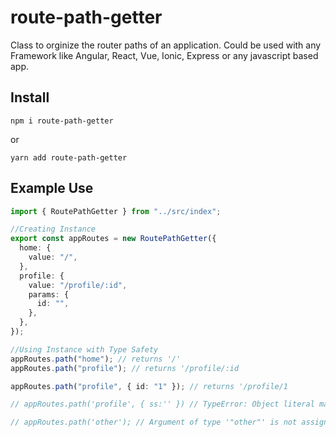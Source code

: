 # route-path-getter

Class to orginize the router paths of an application. Could be used with any Framework like Angular, React, Vue, Ionic, Express or any javascript based app.

## Install

```
npm i route-path-getter
```

or

```
yarn add route-path-getter
```

## Example Use

```ts
import { RoutePathGetter } from "../src/index";

//Creating Instance
export const appRoutes = new RoutePathGetter({
  home: {
    value: "/",
  },
  profile: {
    value: "/profile/:id",
    params: {
      id: "",
    },
  },
});

//Using Instance with Type Safety
appRoutes.path("home"); // returns '/'
appRoutes.path("profile"); // returns '/profile/:id

appRoutes.path("profile", { id: "1" }); // returns '/profile/1

// appRoutes.path('profile', { ss:'' }) // TypeError: Object literal may only specify known properties, and 'ss' does not exist in type '{ id: string; }'.ts(2345);

// appRoutes.path('other'); // Argument of type '"other"' is not assignable to parameter of type 'RouteKeys'.
```

